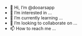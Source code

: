 - 👋 Hi, I’m @dooarsapp
- 👀 I’m interested in ...
- 🌱 I’m currently learning ...
- 💞️ I’m looking to collaborate on ...
- 📫 How to reach me ...

<!---
dooarsapp/dooarsapp is a ✨ special ✨ repository because its `README.md` (this file) appears on your GitHub profile.
You can click the Preview link to take a look at your changes.
--->
